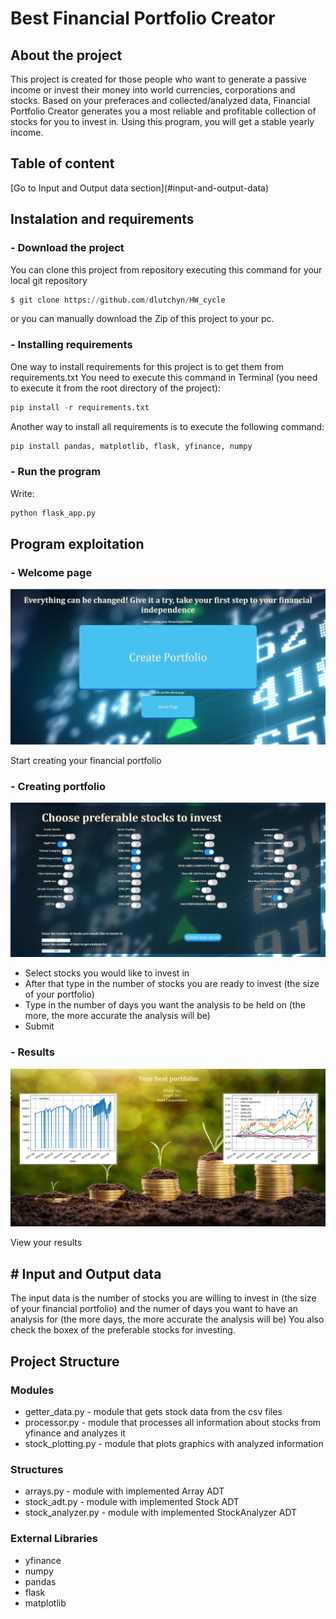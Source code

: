 <h1>Best Financial Portfolio Creator</h1>

<h2> About the project</h2>
This project is created for those people who want to generate a passive income
or invest their money into world currencies, corporations and stocks. Based on your preferaces and 
collected/analyzed data, Financial Portfolio Creator generates you a most reliable and profitable 
collection of stocks for you to invest in. Using this program, you will get a stable yearly income.

<h2>Table of content</h2>
[Go to Input and Output data section](#input-and-output-data)

<h2>Instalation and requirements</h2>

<h3> - Download the project</h3>
You can clone this project from repository executing this command for your local git repository

```python 
$ git clone https://github.com/dlutchyn/HW_cycle
```
or you can manually download the Zip of this project to your pc.

<h3> - Installing requirements</h3>
One way to install requirements for this project is to get them from requirements.txt
You need to execute this command in Terminal (you need to execute it from the root directory of the project):

```python
pip install -r requirements.txt
```
Another way to install all requirements is to execute the following command:

```python 
pip install pandas, matplotlib, flask, yfinance, numpy
```
<h3> - Run the program</h3>
Write:

```python
python flask_app.py
```

<h2>Program exploitation</h2>
<h3> - Welcome page</h3>

![](/static/images/welcome.png)

Start creating your financial portfolio

<h3> - Creating portfolio</h3>

![](/static/images/stock.png)

- Select stocks you would like to invest in
- After that type in the number of stocks you are ready to invest (the size of your portfolio)
- Type in the number of days you want the analysis to be held on 
(the more, the more accurate the analysis will be)
- Submit

<h3> - Results</h3>

![](/static/images/result.png)

View your results

<h2># Input and Output data</h2>
The input data is the number of stocks you are willing to invest in (the size of your financial portfolio)
and the numer of days you want to have an analysis for (the more days, the more accurate the analysis will be)
You also check the boxex of the preferable stocks for investing.

<h2>Project Structure</h2>
<h3>Modules</h3>

* getter_data.py - module that gets stock data from the csv files 
* processor.py - module that processes all information about stocks from yfinance and analyzes it
* stock_plotting.py - module that plots graphics with analyzed information

<h3>Structures</h3>

* arrays.py - module with implemented Array ADT
* stock_adt.py - module with implemented Stock ADT
* stock_analyzer.py - module with implemented StockAnalyzer ADT

<h3>External Libraries</h3>

* yfinance
* numpy
* pandas
* flask
* matplotlib



